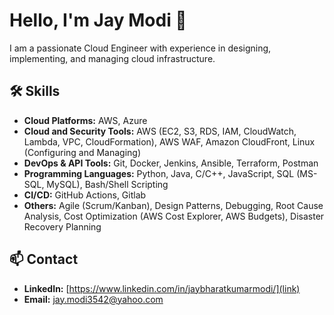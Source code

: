 # Hello, I'm Jay Modi 👋

I am a passionate Cloud Engineer with experience in designing, implementing, and managing cloud infrastructure. 

## 🛠️ Skills
- **Cloud Platforms:** AWS, Azure
- **Cloud and Security Tools:** AWS (EC2, S3, RDS, IAM, CloudWatch, Lambda, VPC, CloudFormation), AWS WAF, Amazon CloudFront,
Linux (Configuring and Managing)
- **DevOps & API Tools:** Git, Docker, Jenkins, Ansible, Terraform, Postman
- **Programming Languages:** Python, Java, C/C++, JavaScript, SQL (MS-SQL, MySQL), Bash/Shell Scripting
- **CI/CD:** GitHub Actions, Gitlab
- **Others:** Agile (Scrum/Kanban), Design Patterns, Debugging, Root Cause Analysis, Cost Optimization (AWS Cost Explorer, AWS
Budgets), Disaster Recovery Planning

## 📫 Contact
- **LinkedIn:** [https://www.linkedin.com/in/jaybharatkumarmodi/](link)
- **Email:** [jay.modi3542@yahoo.com](mailto:your.email@example.com)
